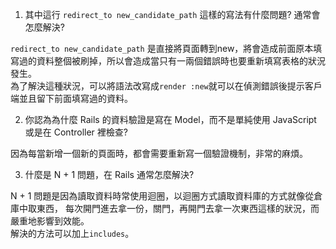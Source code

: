 1. 其中這行 `redirect_to new_candidate_path` 這樣的寫法有什麼問題? 通常會怎麼解決?

`redirect_to new_candidate_path` 是直接將頁面轉到new，將會造成前面原本填寫過的資料整個被刷掉，所以會造成當只有一兩個錯誤時也要重新填寫表格的狀況發生。  
為了解決這種狀況，可以將語法改寫成`render :new`就可以在偵測錯誤後提示客戶端並且留下前面填寫過的資料。

2. 你認為為什麼 Rails 的資料驗證是寫在 Model，而不是單純使用 JavaScript 或是在 Controller 裡檢查?

因為每當新增一個新的頁面時，都會需要重新寫一個驗證機制，非常的麻煩。

3. 什麼是 N + 1 問題，在 Rails 通常怎麼解決?

N + 1 問題是因為讀取資料時常使用迴圈，以迴圈方式讀取資料庫的方式就像從倉庫中取東西，
每次開門進去拿一份，關門，再開門去拿一次東西這樣的狀況，而嚴重地影響到效能。  
解決的方法可以加上`includes`。
